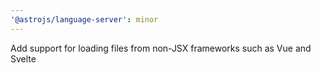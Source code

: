 ```yaml
---
'@astrojs/language-server': minor
---
```


Add support for loading files from non-JSX frameworks such as Vue and Svelte
